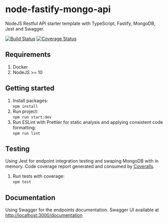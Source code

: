 # node-fastify-mongo-api
NodeJS Restful API starter template with TypeScript, Fastify, MongoDB, Jest and Swagger.

[![Build Status](https://travis-ci.com/gmarokov/node-fastify-mongo-api.svg?branch=master)](https://travis-ci.com/gmarokov/node-fastify-mongo-api)
[![Coverage Status](https://coveralls.io/repos/github/gmarokov/node-fastify-mongo-api/badge.svg?branch=master)](https://coveralls.io/github/gmarokov/node-fastify-mongo-api?branch=master)

## Requirements
1. Docker
2. NodeJS >= 10

## Getting started
1. Install packages:   
`npm install`
3. Run project:   
`npm run start:dev`
4. Run ESLint with Prettier for static analysis and applying consistent code formatting:   
`npm run lint`

## Testing 
Using Jest for endpoint integration testing and swaping MongoDB with in memory. 
Code coverage report generated and consumed by [Coveralls](https://coveralls.io/).   
1. Run tests with coverage:   
`npm test`

## Documentation 
Using Swagger for the endpoints documentation. Swagger UI available at [http://localhost:3000/documentation](http://localhost:3000/documentation)